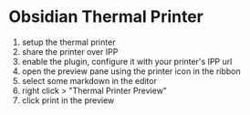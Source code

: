 # Obsidian Thermal Printer

1. setup the thermal printer
2. share the printer over IPP
3. enable the plugin, configure it with your printer's IPP url
4. open the preview pane using the printer icon in the ribbon
5. select some markdown in the editor
6. right click > "Thermal Printer Preview"
7. click print in the preview